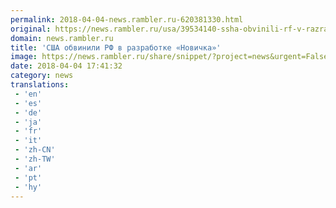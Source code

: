```yaml
---
permalink: 2018-04-04-news.rambler.ru-620381330.html
original: https://news.rambler.ru/usa/39534140-ssha-obvinili-rf-v-razrabotke-novichka/
domain: news.rambler.ru
title: 'США обвинили РФ в разработке «Новичка»'
image: https://news.rambler.ru/share/snippet/?project=news&urgent=False&image=http%3A%2F%2Fnews.rambler.ru%2Fimg%2F2018%2F04%2F04201745.803399.6609.jpg&big=False&title=%D0%A1%D0%A8%D0%90%C2%A0%D0%BE%D0%B1%D0%B2%D0%B8%D0%BD%D0%B8%D0%BB%D0%B8+%D0%A0%D0%A4%C2%A0%D0%B2%C2%A0%D1%80%D0%B0%D0%B7%D1%80%D0%B0%D0%B1%D0%BE%D1%82%D0%BA%D0%B5+%C2%AB%D0%9D%D0%BE%D0%B2%D0%B8%D1%87%D0%BA%D0%B0%C2%BB
date: 2018-04-04 17:41:32
category: news
translations: 
 - 'en'
 - 'es'
 - 'de'
 - 'ja'
 - 'fr'
 - 'it'
 - 'zh-CN'
 - 'zh-TW'
 - 'ar'
 - 'pt'
 - 'hy'
---
```


